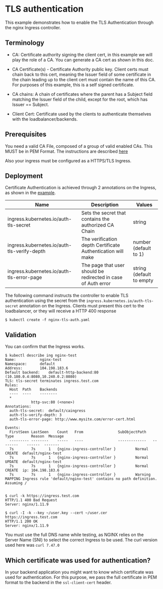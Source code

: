 # TLS authentication 

This example demonstrates how to enable the TLS Authentication through the nginx Ingress controller.

## Terminology

* CA: Certificate authority signing the client cert, in this example we will play the role of a CA. 
You can generate a CA cert as shown in this doc.

* CA Certificate(s) - Certificate Authority public key. Client certs must chain back to this cert, 
meaning the Issuer field of some certificate in the chain leading up to the client cert must contain 
the name of this CA. For purposes of this example, this is a self signed certificate.

* CA chains: A chain of certificates where the parent has a Subject field matching the Issuer field of 
the child, except for the root, which has Issuer == Subject.

* Client Cert: Certificate used by the clients to authenticate themselves with the loadbalancer/backends.

## Prerequisites

You need a valid CA File, composed of a group of valid enabled CAs. This MUST be in PEM Format.
The instructions are described [here](../../../PREREQUISITES.md)

Also your ingress must be configured as a HTTPS/TLS Ingress.

## Deployment

Certificate Authentication is achieved through 2 annotations on the Ingress, as shown in the [example](nginx-tls-auth.yaml).

|Name|Description|Values|
| --- | --- | --- |
|ingress.kubernetes.io/auth-tls-secret|Sets the secret that contains the authorized CA Chain|string|
|ingress.kubernetes.io/auth-tls-verify-depth|The verification depth Certificate Authentication will make|number (default to 1)|
|ingress.kubernetes.io/auth-tls-error-page|The page that user should be redirected in case of Auth error|string (default to empty|

The following command instructs the controller to enable TLS authentication using the secret from the ``ingress.kubernetes.io/auth-tls-secret``
annotation on the Ingress. Clients must present this cert to the loadbalancer, or they will receive a HTTP 400 response

```console
$ kubectl create -f nginx-tls-auth.yaml
```

## Validation

You can confirm that the Ingress works. 

```console
$ kubectl describe ing nginx-test
Name:			nginx-test
Namespace:		default
Address:		104.198.183.6
Default backend:	default-http-backend:80 (10.180.0.4:8080,10.240.0.2:8080)
TLS: tls-secret terminates ingress.test.com
Rules:
  Host	Path	Backends
  ----	----	--------
  *
    	 	http-svc:80 (<none>)
Annotations:
  auth-tls-secret:	default/caingress
  auth-tls-verify-depth: 3
  auth-tls-error-page: http://www.mysite.com/error-cert.html

Events:
  FirstSeen	LastSeen	Count	From				SubObjectPath	Type		Reason	Message
  ---------	--------	-----	----				-------------	--------	------	-------
  7s		7s		1	{nginx-ingress-controller }			Normal		CREATE	default/nginx-test
  7s		7s		1	{nginx-ingress-controller }			Normal		UPDATE	default/nginx-test
  7s		7s		1	{nginx-ingress-controller }			Normal		CREATE	ip: 104.198.183.6
  7s		7s		1	{nginx-ingress-controller }			Warning		MAPPING	Ingress rule 'default/nginx-test' contains no path definition. Assuming /


$ curl -k https://ingress.test.com
HTTP/1.1 400 Bad Request
Server: nginx/1.11.9

$ curl -I -k --key ~/user.key --cert ~/user.cer https://ingress.test.com 
HTTP/1.1 200 OK
Server: nginx/1.11.9
```

You must use the full DNS name while testing, as NGINX relies on the Server Name (SNI) to select the correct Ingress to be used.
The curl version used here was ``curl 7.47.0``

## Which certificate was used for authentication?

In your backend application you might want to know which certificate was used for authentication.
For this purpose, we pass the full certificate in PEM format to the backend in the `ssl-client-cert` header.
